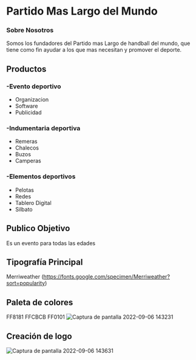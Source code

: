 # Partido Mas Largo del Mundo

### Sobre Nosotros
Somos los fundadores del Partido mas Largo de handball del mundo, que tiene como fin ayudar a los que mas necesitan y promover el deporte.

## Productos
### -Evento deportivo
- Organizacion 
- Software
- Publicidad

### -Indumentaria deportiva
- Remeras
- Chalecos
- Buzos
- Camperas

### -Elementos deportivos
- Pelotas
- Redes
- Tablero Digital
- Silbato

## Publico Objetivo
Es un evento para todas las edades

## Tipografía Principal
Merriweather (https://fonts.google.com/specimen/Merriweather?sort=popularity)

## Paleta de colores 
FF8181
FFCBCB
FF0101
![Captura de pantalla 2022-09-06 143231](https://user-images.githubusercontent.com/111294168/188702142-61e99822-1b73-456c-9ed2-3a3acaeb3acd.png)

## Creación de logo
![Captura de pantalla 2022-09-06 143631](https://user-images.githubusercontent.com/111294168/188702594-575e6f01-a7c1-4e76-92a1-76b20d38b74a.png)

